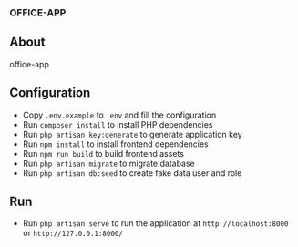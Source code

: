 ### OFFICE-APP

## About

office-app

## Configuration

-   Copy `.env.example` to `.env` and fill the configuration
-   Run `composer install` to install PHP dependencies
-   Run `php artisan key:generate` to generate application key
-   Run `npm install` to install frontend dependencies
-   Run `npm run build` to build frontend assets
-   Run `php artisan migrate` to migrate database
-   Run `php artisan db:seed` to create fake data user and role

## Run

-   Run `php artisan serve` to run the application at `http://localhost:8000` or `http://127.0.0.1:8000/`
